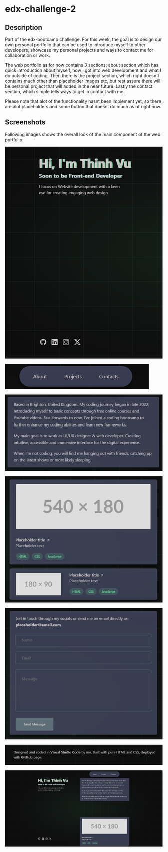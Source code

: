 # edx-challenge-2

## Description

Part of the edx-bootcamp challenge. For this week, the goal is to design our own personal portfolio that can be used to introduce myself to other developers, showcase my personal projects and ways to contact me for collaboration or work.

The web portfolio as for now contains 3 sections; about section which has quick introduction about myself, how I got into web development and what I do outside of coding. Then there is the project section, which right doesn't contains much other than placeholder images etc, but rest assure there will be personal project that will added in the near future. Lastly the contact section, which simple tells ways to get in contact with me.

Please note that alot of the functionality hasnt been implement yet, so there are alot placeholders and some button that doesnt do much as of right now.


## Screenshots

Following images shows the overall look of the main component of the web portfolio.

![Image-1](./static/image/Screenshot%202023-12-12%20171750.png "Header")

![Image-2](./static/image/Screenshot%202023-12-12%20172457.png "Nav-bar")

![Image-3](./static/image/Screenshot%202023-12-12%20173806.png "About")

![Image-4](./static/image/Screenshot%202023-12-12%20172532.png "Project")

![Image-5](./static/image/Screenshot%202023-12-12%20172543.png "Contact")

![Image-6](./static/image/Screenshot%202023-12-12%20172549.png "Footer")

![Image-7](./static/image/Screenshot%202023-12-12%20174445.png "Large view")

